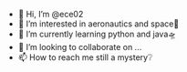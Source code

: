 - 👋 Hi, I’m @ece02
- 👀 I’m interested in aeronautics and space🚀
- 🌱 I’m currently learning python and java🛸
- 💞️ I’m looking to collaborate on ...
- 📫 How to reach me still a mystery❔

<!---
ece02/ece02 is a ✨ special ✨ repository because its `README.md` (this file) appears on your GitHub profile.
You can click the Preview link to take a look at your changes.
--->

